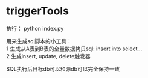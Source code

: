 # triggerTools
执行： python index.py  

用来生成sql脚本的小工具：  
1 生成从A表到B表的全量数据拷贝sql: insert into select...    
2 生成insert, update, delete触发器  

SQL执行后目标db可以和源db可以完全保持一致 